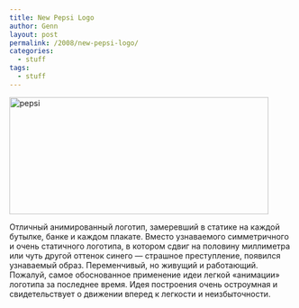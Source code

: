 ```yaml
---
title: New Pepsi Logo
author: Genn
layout: post
permalink: /2008/new-pepsi-logo/
categories:
  - stuff
tags:
  - stuff
---
```

<img src="http://mega.genn.org/=^_^=/uploads/2008/10/pepsi.jpg" alt="pepsi" width="460" height="208" />

Отличный анимированный логотип, замеревший в статике на каждой бутылке, банке и каждом плакате. Вместо узнаваемого симметричного и очень статичного логотипа, в котором сдвиг на половину миллиметра или чуть другой оттенок синего — страшное преступление, появился узнаваемый образ. Переменчивый, но живущий и работающий. Пожалуй, самое обоснованное применение идеи легкой «анимации» логотипа за последнее время. Идея построения очень остроумная и свидетельствует о движении вперед к легкости и неизбыточности.  
<!--more-->